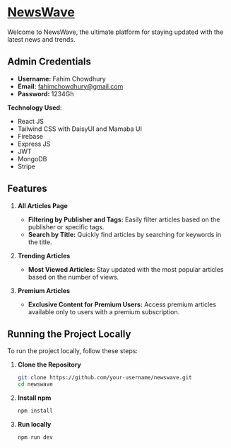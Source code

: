 # [NewsWave](https://news-wave-3a5c6.web.app/)

Welcome to NewsWave, the ultimate platform for staying updated with the latest news and trends. 

## Admin Credentials

- **Username:** Fahim Chowdhury
- **Email:** fahimchowdhury@gmail.com
- **Password:** 1234Gh

**Technology Used**:
- React JS
- Tailwind CSS with DaisyUI and Mamaba UI
- Firebase
- Express JS
- JWT
- MongoDB
- Stripe


## Features

1. **All Articles Page**
   - **Filtering by Publisher and Tags:** Easily filter articles based on the publisher or specific tags.
   - **Search by Title:** Quickly find articles by searching for keywords in the title.

2. **Trending Articles**
   - **Most Viewed Articles:** Stay updated with the most popular articles based on the number of views.

3. **Premium Articles**
   - **Exclusive Content for Premium Users:** Access premium articles available only to users with a premium subscription.


## Running the Project Locally

To run the project locally, follow these steps:

1. **Clone the Repository**
   ```bash
   git clone https://github.com/your-username/newswave.git
   cd newswave
2. **Install npm**
   ```bash
   npm install
3. **Run locally** 
   ```bash
   npm run dev
